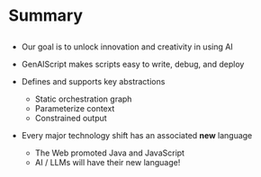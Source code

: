 # Summary
##
- Our goal is to unlock innovation and creativity in using AI
- GenAIScript makes scripts easy to write, debug, and deploy

- Defines and supports key abstractions
    - Static orchestration graph
    - Parameterize context 
    - Constrained output

- Every major technology shift has an associated **new** language
    - The Web promoted Java and JavaScript
    - AI / LLMs will have their new language!




